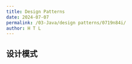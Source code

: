 ```yaml
---
title: Design Patterns
date: 2024-07-07
permalink: /03-Java/design patterns/0719n84i/
author: H T L
---
```






## 设计模式
